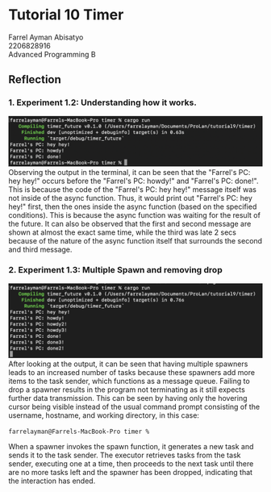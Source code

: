 # Tutorial 10 Timer
Farrel Ayman Abisatyo  <br>
2206828916 <br>
Advanced Programming B <br>

## Reflection
### 1. Experiment 1.2: Understanding how it works.

<img src= "assets/images/Screen Shot 2024-05-04 at 17.41.39.png" width="600px"> <br>
Observing the output in the terminal, it can be seen that the "Farrel's PC: hey hey!" occurs
before the "Farrel's PC: howdy!" and "Farrel's PC: done!". This is because the code
of the "Farrel's PC: hey hey!" message itself was not inside of the async function. Thus, it 
would print out "Farrel's PC: hey hey!" first, then the ones inside the async function (based on the specified conditions).
This is because the async function was waiting for the result of the future. It can also be observed that the
first and second message are shown at almost the exact same time, while the third was late 2 secs because of the nature
of the async function itself that surrounds the second and third message.

### 2. Experiment 1.3: Multiple Spawn and removing drop

<img src= "assets/images/Screen Shot 2024-05-04 at 18.00.36.png" width="600px"> <br>
After looking at the output, it can be seen that having multiple spawners leads to an 
increased number of tasks because these spawners add more items to the task sender, which functions as a message 
queue. Failing to drop a spawner results in the program not terminating as it still expects further data transmission. 
This can be seen by having only the hovering cursor being visible instead of the usual command prompt consisting of the username,
hostname, and working directory, in this case:

```farrelayman@Farrels-MacBook-Pro timer %```

When a spawner invokes the spawn function, it generates a new task and sends it to 
the task sender. The executor retrieves tasks from the task sender, executing one at a time, then proceeds to the next task 
until there are no more tasks left and the spawner has been dropped, indicating that the interaction has ended.